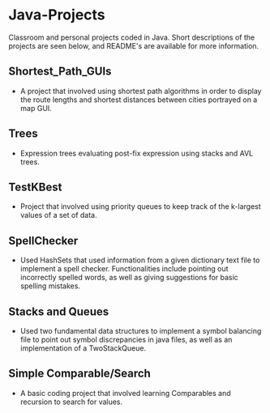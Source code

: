 # Java-Projects
Classroom and personal projects coded in Java. Short descriptions of the projects are seen below, and README's are available for more information. 

## Shortest_Path_GUIs 
- A project that involved using shortest path algorithms in order to display the route lengths and shortest distances between cities portrayed on a map GUI. 

## Trees 
- Expression trees evaluating post-fix expression using stacks and AVL trees.

## TestKBest 
- Project that involved using priority queues to keep track of the k-largest values of a set of data.

## SpellChecker
- Used HashSets that used information from a given dictionary text file to implement a spell checker. Functionalities include pointing out incorrectly spelled words, as well as giving suggestions for basic spelling mistakes. 

## Stacks and Queues
- Used two fundamental data structures to implement a symbol balancing file to point out symbol discrepancies in java files, as well as an implementation of a TwoStackQueue. 

## Simple Comparable/Search 
- A basic coding project that involved learning Comparables and recursion to search for  values. 

